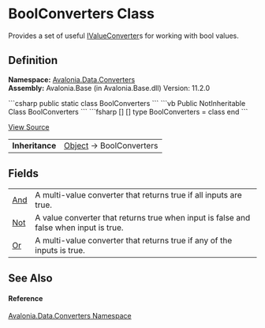 # BoolConverters Class


Provides a set of useful <a href="T_Avalonia_Data_Converters_IValueConverter">IValueConverter</a>s for working with bool values.



## Definition
**Namespace:** <a href="N_Avalonia_Data_Converters">Avalonia.Data.Converters</a>  
**Assembly:** Avalonia.Base (in Avalonia.Base.dll) Version: 11.2.0

<Tabs groupId="api-code-preview">
<TabItem value="csharp" label="C#">
```csharp
public static class BoolConverters
```
</TabItem>
<TabItem value="vb" label="VB">
```vb
Public NotInheritable Class BoolConverters
```
</TabItem>
<TabItem value="fsharp" label="F#">
```fsharp
[<AbstractClassAttribute>]
[<SealedAttribute>]
type BoolConverters = class end
```
</TabItem>
</Tabs>



<a href="https://github.com/AvaloniaUI/Avalonia/tree/master/src/Avalonia.Base/Data/Converters/BoolConverters.cs" title="View the source code">View Source</a>

<table>
<tr><td><strong>Inheritance</strong></td><td><a href="https://learn.microsoft.com/dotnet/api/system.object" target="_blank" rel="noopener noreferrer">Object</a>  →  BoolConverters</td></tr>
</table>



## Fields
<table>
<tr>
<td><a href="F_Avalonia_Data_Converters_BoolConverters_And">And</a></td>
<td>A multi-value converter that returns true if all inputs are true.</td>
</tr>
<tr>
<td><a href="F_Avalonia_Data_Converters_BoolConverters_Not">Not</a></td>
<td>A value converter that returns true when input is false and false when input is true.</td>
</tr>
<tr>
<td><a href="F_Avalonia_Data_Converters_BoolConverters_Or">Or</a></td>
<td>A multi-value converter that returns true if any of the inputs is true.</td>
</tr>
</table>

## See Also


#### Reference
<a href="N_Avalonia_Data_Converters">Avalonia.Data.Converters Namespace</a>  
